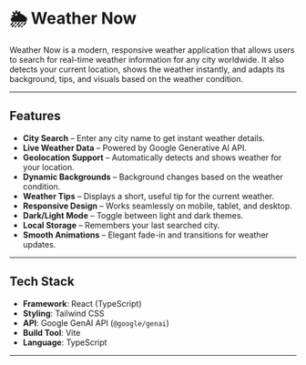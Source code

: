 # 🌦 Weather Now

Weather Now is a modern, responsive weather application that allows users to search for real-time weather information for any city worldwide. It also detects your current location, shows the weather instantly, and adapts its background, tips, and visuals based on the weather condition.

---

##  Features

- **City Search** – Enter any city name to get instant weather details.
- **Live Weather Data** – Powered by Google Generative AI API.
- **Geolocation Support** – Automatically detects and shows weather for your location.
- **Dynamic Backgrounds** – Background changes based on the weather condition.
- **Weather Tips** – Displays a short, useful tip for the current weather.
- **Responsive Design** – Works seamlessly on mobile, tablet, and desktop.
- **Dark/Light Mode** – Toggle between light and dark themes.
- **Local Storage** – Remembers your last searched city.
- **Smooth Animations** – Elegant fade-in and transitions for weather updates.

---

##  Tech Stack

- **Framework**: React (TypeScript)
- **Styling**: Tailwind CSS
- **API**: Google GenAI API (`@google/genai`)
- **Build Tool**: Vite
- **Language**: TypeScript

---

